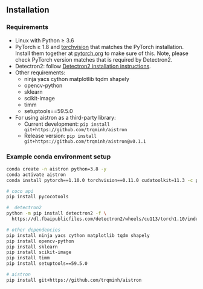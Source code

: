 ## Installation

### Requirements
- Linux with Python ≥ 3.6
- PyTorch ≥ 1.8 and [torchvision](https://github.com/pytorch/vision/) that matches the PyTorch installation.
  Install them together at [pytorch.org](https://pytorch.org) to make sure of this. Note, please check
  PyTorch version matches that is required by Detectron2.
- Detectron2: follow [Detectron2 installation instructions](https://detectron2.readthedocs.io/tutorials/install.html).
- Other requirements:
    - ninja yacs cython matplotlib tqdm shapely
    - opencv-python
    - sklearn
    - scikit-image
    - timm
    - setuptools==59.5.0
- For using aistron as a third-party library: 
    - Current development: `pip install git+https://github.com/trqminh/aistron`
    - Release version: `pip install git+https://github.com/trqminh/aistron@v0.1.1`

### Example conda environment setup
```bash
conda create -n aistron python=3.8 -y
conda activate aistron
conda install pytorch==1.10.0 torchvision==0.11.0 cudatoolkit=11.3 -c pytorch

# coco api
pip install pycocotools

#  detectron2
python -m pip install detectron2 -f \
  https://dl.fbaipublicfiles.com/detectron2/wheels/cu113/torch1.10/index.html

# other dependencies
pip install ninja yacs cython matplotlib tqdm shapely
pip install opencv-python
pip install sklearn
pip install scikit-image
pip install timm
pip install setuptools==59.5.0

# aistron
pip install git+https://github.com/trqminh/aistron
```